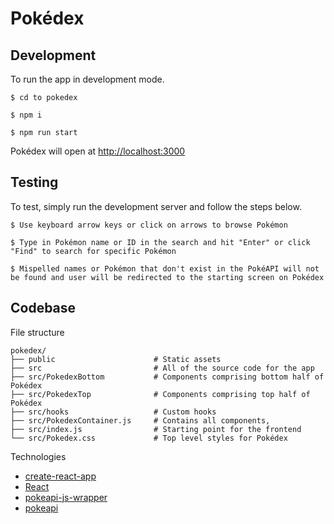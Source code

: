 # Pokédex

## Development

To run the app in development mode.<br />
```
$ cd to pokedex

$ npm i

$ npm run start
```
Pokédex will open at [http://localhost:3000](http://localhost:3000)

## Testing

To test, simply run the development server and follow the steps below.<br />
```
$ Use keyboard arrow keys or click on arrows to browse Pokémon

$ Type in Pokémon name or ID in the search and hit "Enter" or click "Find" to search for specific Pokémon

$ Mispelled names or Pokémon that don't exist in the PokéAPI will not be found and user will be redirected to the starting screen on Pokédex
```

## Codebase

File structure

```
pokedex/
├── public                      # Static assets
├── src                         # All of the source code for the app
├── src/PokedexBottom           # Components comprising bottom half of Pokédex
├── src/PokedexTop              # Components comprising top half of Pokédex
├── src/hooks                   # Custom hooks
├── src/PokedexContainer.js     # Contains all components, 
├── src/index.js                # Starting point for the frontend
└── src/Pokedex.css             # Top level styles for Pokédex
```

Technologies

- [create-react-app](https://create-react-app.dev/)
- [React](https://reactjs.org/)
- [pokeapi-js-wrapper](https://github.com/PokeAPI/pokeapi-js-wrapper#pokeapi-js-wrapper-)
- [pokeapi](https://pokeapi.co/)

